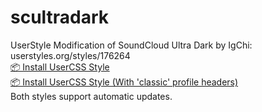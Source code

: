 # scultradark
UserStyle Modification of SoundCloud Ultra Dark by IgChi: userstyles.org/styles/176264 <br>
[📦 Install UserCSS Style](https://github.com/100photos/scultradark/raw/master/SC-UltraDark-MOD.user.css) <br>
[📦 Install UserCSS Style (With 'classic' profile headers)](https://github.com/100photos/scultradark/raw/master/SC-UltraDark-MOD_alt.user.css) <br>
Both styles support automatic updates.

